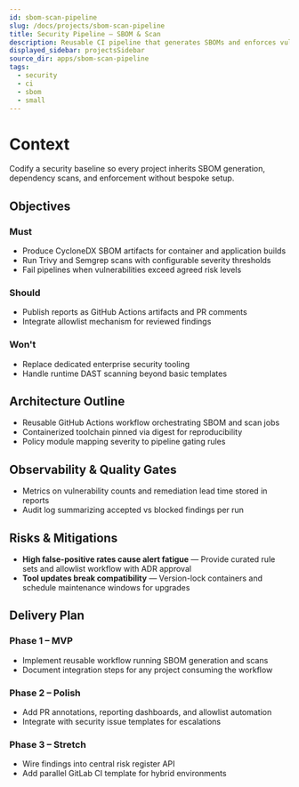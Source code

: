 ```yaml
---
id: sbom-scan-pipeline
slug: /docs/projects/sbom-scan-pipeline
title: Security Pipeline – SBOM & Scan
description: Reusable CI pipeline that generates SBOMs and enforces vulnerability gates.
displayed_sidebar: projectsSidebar
source_dir: apps/sbom-scan-pipeline
tags:
  - security
  - ci
  - sbom
  - small
---
```

# Context

Codify a security baseline so every project inherits SBOM generation, dependency scans, and enforcement without bespoke setup.

## Objectives

### Must
- Produce CycloneDX SBOM artifacts for container and application builds
- Run Trivy and Semgrep scans with configurable severity thresholds
- Fail pipelines when vulnerabilities exceed agreed risk levels

### Should
- Publish reports as GitHub Actions artifacts and PR comments
- Integrate allowlist mechanism for reviewed findings

### Won't
- Replace dedicated enterprise security tooling
- Handle runtime DAST scanning beyond basic templates

## Architecture Outline

- Reusable GitHub Actions workflow orchestrating SBOM and scan jobs
- Containerized toolchain pinned via digest for reproducibility
- Policy module mapping severity to pipeline gating rules

## Observability & Quality Gates

- Metrics on vulnerability counts and remediation lead time stored in reports
- Audit log summarizing accepted vs blocked findings per run

## Risks & Mitigations

- **High false-positive rates cause alert fatigue** — Provide curated rule sets and allowlist workflow with ADR approval
- **Tool updates break compatibility** — Version-lock containers and schedule maintenance windows for upgrades

## Delivery Plan

### Phase 1 – MVP
- Implement reusable workflow running SBOM generation and scans
- Document integration steps for any project consuming the workflow

### Phase 2 – Polish
- Add PR annotations, reporting dashboards, and allowlist automation
- Integrate with security issue templates for escalations

### Phase 3 – Stretch
- Wire findings into central risk register API
- Add parallel GitLab CI template for hybrid environments
